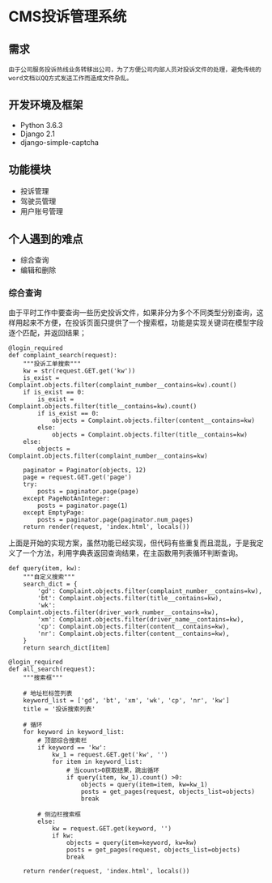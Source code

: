 # CMS投诉管理系统

## 需求
    由于公司服务投诉热线业务转移出公司，为了方便公司内部人员对投诉文件的处理，避免传统的word文档以QQ方式发送工作而造成文件杂乱。

## 开发环境及框架
- Python 3.6.3
- Django 2.1
- django-simple-captcha

## 功能模块
- 投诉管理
- 驾驶员管理
- 用户账号管理

## 个人遇到的难点
- 综合查询
- 编辑和删除

### 综合查询
由于平时工作中要查询一些历史投诉文件，如果非分为多个不同类型分别查询，这样用起来不方便，在投诉页面只提供了一个搜索框，功能是实现关键词在模型字段逐个匹配，并返回结果；
  

```
@login_required
def complaint_search(request):
    """投诉工单搜索"""
    kw = str(request.GET.get('kw'))
    is_exist = Complaint.objects.filter(complaint_number__contains=kw).count()
    if is_exist == 0:
        is_exist = Complaint.objects.filter(title__contains=kw).count()
        if is_exist == 0:
            objects = Complaint.objects.filter(content__contains=kw)
        else:
            objects = Complaint.objects.filter(title__contains=kw)
    else:
        objects = Complaint.objects.filter(complaint_number__contains=kw)

    paginator = Paginator(objects, 12)
    page = request.GET.get('page')
    try:
        posts = paginator.page(page)
    except PageNotAnInteger:
        posts = paginator.page(1)
    except EmptyPage:
        posts = paginator.page(paginator.num_pages)
    return render(request, 'index.html', locals())
```

上面是开始的实现方案，虽然功能已经实现，但代码有些重复而且混乱，于是我定义了一个方法，利用字典表返回查询结果，在主函数用列表循环判断查询。

```
def query(item, kw):
    """自定义搜索"""
    search_dict = {
        'gd': Complaint.objects.filter(complaint_number__contains=kw),
        'bt': Complaint.objects.filter(title__contains=kw),
        'wk': Complaint.objects.filter(driver_work_number__contains=kw),
        'xm': Complaint.objects.filter(driver_name__contains=kw),
        'cp': Complaint.objects.filter(content__contains=kw),
        'nr': Complaint.objects.filter(content__contains=kw),
    }
    return search_dict[item]

@login_required
def all_search(request):
    """搜索框"""

    # 地址栏标签列表
    keyword_list = ['gd', 'bt', 'xm', 'wk', 'cp', 'nr', 'kw']
    title = '投诉搜索列表'

    # 循环
    for keyword in keyword_list:
        # 顶部综合搜索栏
        if keyword == 'kw':
            kw_1 = request.GET.get('kw', '')
            for item in keyword_list:
                # 当count>0获取结果，跳出循环
                if query(item, kw_1).count() >0:
                    objects = query(item=item, kw=kw_1)
                    posts = get_pages(request, objects_list=objects)
                    break

        # 侧边栏搜索框
        else:
            kw = request.GET.get(keyword, '')
            if kw:
                objects = query(item=keyword, kw=kw)
                posts = get_pages(request, objects_list=objects)
                break

    return render(request, 'index.html', locals())
```

